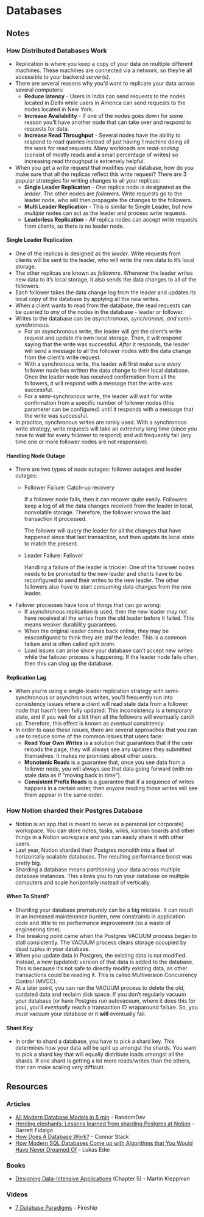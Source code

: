 # Databases

## Notes

### How Distributed Databases Work

* Replication is where you keep a copy of your data on multiple different machines. These machines are connected via a network, so they’re all accessible to your backend server(s).
* There are several reasons why you’d want to replicate your data across several computers:
  * **Reduce latency** - Users in India can send requests to the nodes located in Delhi while users in America can send requests to the nodes located in New York.
  * **Increase Availability** - If one of the nodes goes down for some reason you’ll have another node that can take over and respond to requests for data.
  * **Increase Read Throughput** - Several nodes have the ability to respond to read queries instead of just having 1 machine doing all the work for read requests. Many workloads are _read-scaling_ (consist of mostly reads and a small percentage of writes) so increasing read throughput is extremely helpful.
* When you get a write request that modifies your database, how do you make sure that all the replicas reflect this write request? There are 3 popular strategies for writing changes to all your replicas:
  * **Single Leader Replication** - One replica node is designated as the _leader_. The other nodes are _followers_. Write requests go to the leader node, who will then propagate the changes to the followers.&#x20;
  * **Multi Leader Replication** - This is similar to Single Leader, but now _multiple_ nodes can act as the leader and process write requests.
  * **Leaderless Replication** - _All_ replica nodes can accept write requests from clients, so there is no leader node.&#x20;

#### Single Leader Replication

* One of the replicas is designed as the _leader_. Write requests from clients will be sent to the leader, who will write the new data to it’s local storage.
* The other replicas are known as _followers_. Whenever the leader writes new data to it’s local storage, it also sends the data changes to all of the followers.
* Each follower takes the data change log from the leader and updates its local copy of the database by applying all the new writes.
* When a client wants to read from the database, the read requests can be queried to _any_ of the nodes in the database - leader or follower.
* Writes to the database can be _asynchronous, synchronous, and semi-synchronous:_
  * For an asynchronous write, the leader will get the client’s write request and update it’s own local storage. Then, it will respond saying that the write was successful. _After_ it responds, the leader will send a message to all the follower nodes with the data change from the client’s write request.
  * With a synchronous write, the leader will first make sure _every_ follower node has written the data change to their local database. Once the leader node has received confirmation from all the followers, it will respond with a message that the write was successful.
  * For a semi-synchronous write, the leader will wait for write confirmation from a specific number of follower nodes (this parameter can be configured) until it responds with a message that the write was successful.
* In practice, synchronous writes are rarely used. With a synchronous write strategy, write requests will take an extremely long time (since you have to wait for every follower to respond) and will frequently fail (any time one or more follower nodes are not responsive).

#### Handling Node Outage

* There are two types of node outages: follower outages and leader outages:
  *   Follower Failure: Catch-up recovery

      If a follower node fails, then it can recover quite easily. Followers keep a log of all the data changes received from the leader in local, nonvolatile storage. Therefore, the follower knows the last transaction it processed.

      The follower will query the leader for all the changes that have happened since that last transaction, and then update its local state to match the present.
  *   Leader Failure: Failover

      Handling a failure of the leader is trickier. One of the follower nodes needs to be promoted to the new leader and clients have to be reconfigured to send their writes to the new leader. The other followers also have to start consuming data changes from the new leader.
* Failover processes have tons of things that can go wrong:
  * If asynchronous replication is used, then the new leader may not have received all the writes from the old leader before it failed. This means weaker durability guarantees.
  * When the original leader comes back online, they may be misconfigured to think they are _still_ the leader. This is a common failure and is often called _split brain_.
  * Load issues can arise since your database can’t accept new writes while the failover process is happening. If the leader node fails often, then this can clog up the database.

#### Replication Lag

* When you’re using a single-leader replication strategy with semi-synchronous or asynchronous writes, you’ll frequently run into consistency issues where a client will read stale data from a follower node that hasn’t been fully updated. This inconsistency is a temporary state, and if you wait for a bit then all the followers will eventually catch up. Therefore, this effect is known as _eventual consistency_.
* In order to ease these issues, there are several approaches that you can use to reduce some of the common issues that users face:
  * **Read Your Own Writes** is a solution that guarantees that if the user reloads the page, they will always see any updates they submitted themselves. It makes no promises about other users.
  * **Monotonic Reads** is a guarantee that, once you see data from a follower node, you will always see that data going forward (with no stale data as if "moving back in time").
  * **Consistent Prefix Reads** is a guarantee that if a sequence of writes happens in a certain order, then anyone reading those writes will see them appear in the same order.

### How Notion sharded their Postgres Database

* Notion is an app that is meant to serve as a personal (or corporate) workspace. You can store notes, tasks, wikis, kanban boards and other things in a Notion workspace and you can easily share it with other users.
* Last year, Notion sharded their Postgres monolith into a fleet of horizontally scalable databases. The resulting performance boost was pretty big.
* Sharding a database means partitioning your data across multiple database instances. This allows you to run your database on multiple computers and scale horizontally instead of vertically.

#### When To Shard?

* Sharding your database prematurely can be a big mistake. It can result in an increased maintenance burden, new constraints in application code and little to no performance improvement (so a waste of engineering time).
* The breaking point came when the Postgres VACUUM process began to stall consistently. The VACUUM process clears storage occupied by dead tuples in your database.
* When you update data in Postgres, the existing data is _not_ modified. Instead, a new (updated) version of that data is added to the database. This is because it’s not safe to directly modify existing data, as other transactions could be reading it. This is called Multiversion Concurrency Control (MVCC).
* At a later point, you can run the VACUUM process to delete the old, outdated data and reclaim disk space. If you don’t regularly vacuum your database (or have Postgres run autovacuum, where it does this for you), you’ll _eventually_ reach a transaction ID wraparound failure. So, you _must_ vacuum your database or it **will** eventually fail.

#### Shard Key

* In order to shard a database, you have to pick a shard key. This determines how your data will be split up amongst the shards. You want to pick a shard key that will equally distribute loads amongst all the shards. If one shard is getting a lot more reads/writes than the others, that can make scaling very difficult.

## Resources

### Articles

* [All Modern Database Models in 5 min](https://random-dev.medium.com/databases-in-5-min-bfd3b9bef86) - RandomDev
* [Herding elephants: Lessons learned from sharding Postgres at Notion](https://www.notion.so/blog/sharding-postgres-at-notion) - Garrett Fidalgo
* [How Does A Database Work?](https://cstack.github.io/db\_tutorial/) - Connor Stack
* [How Modern SQL Databases Come up with Algorithms that You Would Have Never Dreamed Of](https://www.slideshare.net/LukasEder1/how-modern-sql-databases-come-up-with-algorithms-that-you-would-have-never-dreamed-of) - Lukas Eder

### Books

* [Designing Data-Intensive Applications](https://smile.amazon.co.uk/Designing-Data-Intensive-Applications-Reliable-Maintainable/dp/1449373321/) (Chapter 5) - Martin Kleppman

### Videos

* [7 Database Paradigms](https://www.youtube.com/watch?v=W2Z7fbCLSTw) - Fireship
